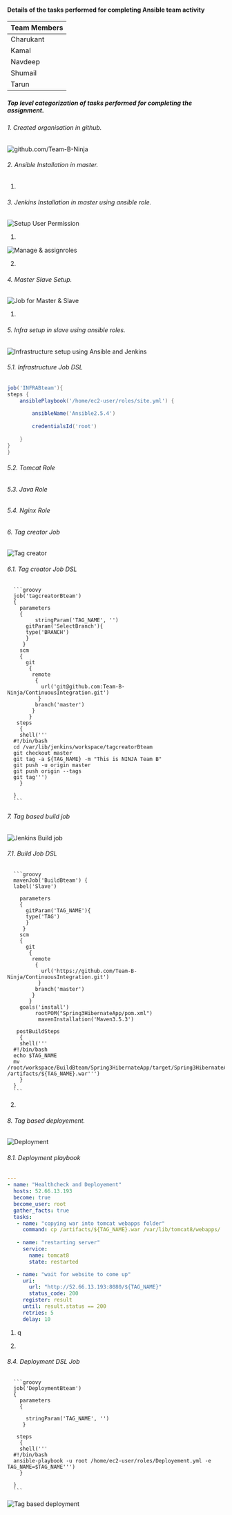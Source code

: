 


#### Details of the tasks performed for completing Ansible team activity

| Team Members |
| ------------ |
| Charukant    |
| Kamal        |
| Navdeep      |
| Shumail      |
| Tarun        |

##### Top level categorization of tasks performed for completing the assignment.

###### 1. Created organisation in github.

![github.com/Team-B-Ninja](https://github.com/Team-B-Ninja/Ansibleactivity/blob/master/Media/TeamActivity-githubOrg.png)

###### 2. Ansible Installation in master.

   1. 

###### 3. Jenkins Installation in master using ansible role.

![ Setup User Permission ](https://github.com/Team-B-Ninja/Ansibleactivity/blob/master/Media/UserPermission.png)

   1. 

![ Manage & assignroles ](https://github.com/Team-B-Ninja/Ansibleactivity/blob/master/Media/Manageandassignroles.png)

   2. 

###### 4. Master Slave Setup.

![ Job for Master & Slave ](https://github.com/Team-B-Ninja/Ansibleactivity/blob/master/Media/Jobsandmasterslave.png)

   1. 

###### 5. Infra setup in slave using ansible roles.

![ Infrastructure setup using Ansible and Jenkins ](https://github.com/Team-B-Ninja/Ansibleactivity/blob/master/Media/INFRABteam.png)

###### 5.1. Infrastructure Job DSL

```groovy
job('INFRABteam'){
steps {
    ansiblePlaybook('/home/ec2-user/roles/site.yml') {
     
        ansibleName('Ansible2.5.4')
        
        credentialsId('root')
        
    }
}
}
```
###### 5.2. Tomcat Role
###### 5.3. Java Role
###### 5.4. Nginx Role

###### 6. Tag creator Job

![ Tag creator ](https://github.com/Team-B-Ninja/Ansibleactivity/blob/master/Media/tagcreatorBteam.png)

###### 6.1. Tag creator Job DSL

      ```groovy
      job('tagcreatorBteam')
      {
        parameters
        {
             stringParam('TAG_NAME', '')
          gitParam('SelectBranch'){
          type('BRANCH')
          }
         }
        scm 
        {
          git
           {
            remote
             {
               url('git@github.com:Team-B-Ninja/ContinuousIntegration.git')
              }
             branch('master')
            }
           }
       steps
        {
      	shell('''
      #!/bin/bash
      cd /var/lib/jenkins/workspace/tagcreatorBteam
      git checkout master
      git tag -a ${TAG_NAME} -m "This is NINJA Team B"
      git push -u origin master
      git push origin --tags
      git tag''')
        }
       
      }
      ```

###### 7. Tag based build job

![ Jenkins Build job ](https://github.com/Team-B-Ninja/Ansibleactivity/blob/master/Media/BuildBteam.png)

###### 7.1. Build Job DSL

      ```groovy
      mavenJob('BuildBteam') {
      label('Slave')
        
        parameters
        {
          gitParam('TAG_NAME'){
          type('TAG')
          }
         }
        scm 
        {
          git
           {
            remote
             {
               url('https://github.com/Team-B-Ninja/ContinuousIntegration.git')
              }
             branch('master')
            }
           }
        goals('install') 
             rootPOM("Spring3HibernateApp/pom.xml")
              mavenInstallation('Maven3.5.3')
      
       postBuildSteps
        {
      	shell('''
      #!/bin/bash
      echo $TAG_NAME
      mv /root/workspace/BuildBteam/Spring3HibernateApp/target/Spring3HibernateApp.war /artifacts/${TAG_NAME}.war''')
        }
      }
      ```
   2. 

###### 8. Tag based deployement.

![ Deployment ](https://github.com/Team-B-Ninja/Ansibleactivity/blob/master/Media/DeploymentBteam.png)

###### 8.1. Deployment playbook

```yml
---
- name: "Healthcheck and Deployement"
  hosts: 52.66.13.193
  become: true
  become_user: root
  gather_facts: true
  tasks:
   - name: "copying war into tomcat webapps folder"
     command: cp /artifacts/${TAG_NAME}.war /var/lib/tomcat8/webapps/
          
   - name: "restarting server"
     service:
       name: tomcat8
       state: restarted

   - name: "wait for website to come up"
     uri:
       url: "http://52.66.13.193:8080/${TAG_NAME}"
       status_code: 200
     register: result
     until: result.status == 200
     retries: 5
     delay: 10
```

   1. q

   2. 

###### 8.4. Deployment DSL Job

      ```groovy
      job('DeploymentBteam')
      {
        parameters
        {
           
          stringParam('TAG_NAME', '')
         }
        
       steps
        {
      	shell('''
      #!/bin/bash
      ansible-playbook -u root /home/ec2-user/roles/Deployement.yml -e TAG_NAME=$TAG_NAME''')
        }
       
      }
      ```

![ Tag based deployment ](https://github.com/Team-B-Ninja/Ansibleactivity/blob/master/Media/Tagbaseddeployment.png)
